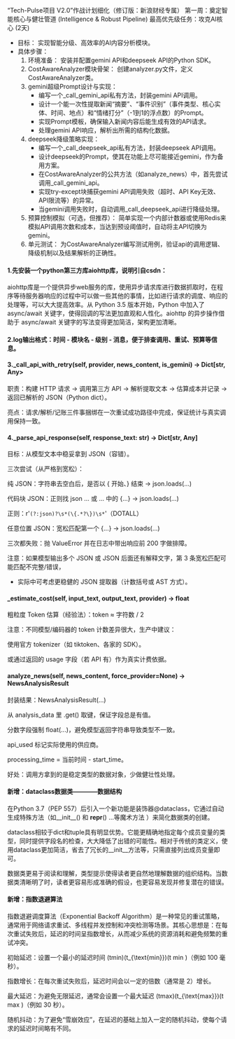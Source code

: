 “Tech-Pulse项目 V2.0”作战计划细化（修订版：新浪财经专属）
第一周：奠定智能核心与健壮管道 (Intelligence & Robust Pipeline)
最高优先级任务：攻克AI核心 (2天)
* 目标： 实现智能分级、高效率的AI内容分析模块。
* 具体步骤：
   1. 环境准备： 安装并配置gemini API和deepseek API的Python SDK。
   2. CostAwareAnalyzer模块骨架： 创建analyzer.py文件，定义CostAwareAnalyzer类。
   3. gemini超级Prompt设计与实现：
      * 编写一个_call_gemini_api私有方法，封装gemini API调用。
      * 设计一个能一次性提取新闻“摘要”、“事件识别”（事件类型、核心实体、时间、地点）和“情绪打分”（-1到1的浮点数）的Prompt。
      * 实现Prompt模板，确保输入新闻内容后能生成有效的API请求。
      * 处理gemini API响应，解析出所需的结构化数据。
   4. deepseek降级策略实现：
      * 编写一个_call_deepseek_api私有方法，封装deepseek API调用。
      * 设计deepseek的Prompt，使其在功能上尽可能接近gemini，作为备用方案。
      * 在CostAwareAnalyzer的公共方法（如analyze_news）中，首先尝试调用_call_gemini_api。
      * 实现try-except块捕获gemini API调用失败（超时、API Key无效、API限流等）的异常。
      * 当gemini调用失败时，自动调用_call_deepseek_api进行降级处理。
   5. 预算控制模拟（可选，但推荐）： 简单实现一个内部计数器或使用Redis来模拟API调用次数和成本，当达到预设阈值时，自动将主API切换为gemini。
   6. 单元测试： 为CostAwareAnalyzer编写测试用例，验证api的调用逻辑、降级机制以及结果解析的正确性。
 
#### 1.先安装一个python第三方库aiohttp库，说明引自csdn：
aiohttp库是一个提供异步web服务的库，使用异步请求库进行数据抓取时，在程序等待服务器响应的过程中可以做一些其他的事情，比如进行请求的调度、响应的处理等，可以大大提高效率。从 Python 3.5 版本开始，Python 中加入了 async/await 关键字，使得回调的写法更加直观和人性化。aiohttp 的异步操作借助于 async/await 关键字的写法变得更加简洁，架构更加清晰。

#### 2.log输出格式：时间 - 模块名 - 级别 - 消息，便于排查调用、重试、预算等信息。

#### 3._call_api_with_retry(self, provider, news_content, is_gemini) -> Dict[str, Any>

  职责：构建 HTTP 请求 → 调用第三方 API → 解析提取文本 → 估算成本并记录 → 返回已解析的 JSON（Python dict）。

  亮点：请求/解析/记账三件事捆绑在一次重试成功路径中完成，保证统计与真实调用保持一致。
#### 4._parse_api_response(self, response_text: str) -> Dict[str, Any]
目标：从模型文本中稳妥拿到 JSON（容错）。

三次尝试（从严格到宽松）：

纯 JSON：字符串去空白后，是否以 { 开始、} 结束 → json.loads(...)

代码块 JSON：正则找 json ... 或 ... 中的 {...} → json.loads(...)

正则：r'```(?:json)?\s*(\{.*?\})\s*```'（DOTALL）

任意位置 JSON：宽松匹配第一个 {...} → json.loads(...)

三次都失败：抛 ValueError 并在日志中带出响应前 200 字做排障。

注意：如果模型输出多个 JSON 或 JSON 后面还有解释文字，第 3 条宽松匹配可能匹配不完整/错误，
* 实际中可考虑更稳健的 JSON 提取器（计数括号或 AST 方式）。

#### _estimate_cost(self, input_text, output_text, provider) -> float
粗粒度 Token 估算（经验法）：token ≈ 字符数 / 2

注意：不同模型/编码器的 token 计数差异很大，生产中建议：

使用官方 tokenizer（如 tiktoken、各家的 SDK）。

或通过返回的 usage 字段（若 API 有）作为真实计费依据。

#### analyze_news(self, news_content, force_provider=None) -> NewsAnalysisResult
封装结果：NewsAnalysisResult(...)

从 analysis_data 里 .get() 取键，保证字段总是有值。

分数字段强制 float(...)，避免模型返回字符串导致类型不一致。

api_used 标记实际使用的供应商。

processing_time = 当前时间 - start_time。

好处：调用方拿到的是稳定类型的数据对象，少做健壮性处理。




#### 新增：dataclass数据类————数据结构
在Python 3.7（PEP 557）后引入一个新功能是装饰器@dataclass，它通过自动生成特殊方法（如__init__() 和 __repr__() ...等魔术方法 ）来简化数据类的创建。

dataclass相较于dict和tuple具有明显优势。它能更精确地指定每个成员变量的类型，同时提供字段名的检查，大大降低了出错的可能性。相对于传统的类定义，使用dataclass更加简洁，省去了冗长的__init__方法等，只需直接列出成员变量即可。

数据类更易于阅读和理解，类型提示使得读者更自然地理解数据的组织结构。当数据类清晰明了时，读者更容易形成准确的假设，也更容易发现并修复潜在的错误。
#### 新增：指数退避算法
指数退避调度算法（Exponential Backoff Algorithm）是一种常见的重试策略，通常用于网络请求重试、多线程并发控制和冲突检测等场景。其核心思想是：在每次重试失败后，延迟的时间呈指数增长，从而减少系统的资源消耗和避免频繁的重试冲突。

初始延迟：设置一个最小的延迟时间 (tmin)(t_{\text{min}})(t 
min )（例如 100 毫秒）。

指数增长：在每次重试失败后，延迟时间会以一定的倍数（通常是 2）增长。

最大延迟：为避免无限延迟，通常会设置一个最大延迟 (tmax)(t_{\text{max}})(t 
max )（例如 30 秒）。

随机抖动：为了避免“雪崩效应”，在延迟的基础上加入一定的随机抖动，使每个请求的延迟时间略有不同。
